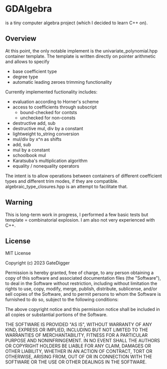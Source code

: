 # GDAlgebra
is a tiny computer algebra project (which I decided to learn C++ on).

## Overview
At this point, the only notable implement is the univariate_polynomial.hpp container template. The template is written directly on pointer arithmetic and allows to specify
  - base coefficient type
  - degree type
  - automatic leading zeroes trimming functionality

Currently implemented fuctionality includes:
  - evaluation according to Horner's scheme
  - access to coefficients through subscript
    - bound-checked for contsts
    - unchecked for non-consts
  - destructive add, sub
  - destructive mul, div by a constant
  - lightweight to_string conversion
  - mul/div by x^n as shifts
  - add, sub
  - mul by a constant
  - schoolbook mul
  - Karatsuba's multiplication algorithm
  - equality / nonequality operators

The intent is to allow operations between containers of different coefficient types and different trim modes, if they are compatible. algebraic_type_closures.hpp is an attempt to facilitate that.

## Warning
This is long-term work in progress, I performed a few basic tests but template = combinatorial explosion. I am also not very experienced with C++.

## License

MIT License

Copyright (c) 2023 GateDigger

Permission is hereby granted, free of charge, to any person obtaining a copy
of this software and associated documentation files (the "Software"), to deal
in the Software without restriction, including without limitation the rights
to use, copy, modify, merge, publish, distribute, sublicense, and/or sell
copies of the Software, and to permit persons to whom the Software is
furnished to do so, subject to the following conditions:

The above copyright notice and this permission notice shall be included in all
copies or substantial portions of the Software.

THE SOFTWARE IS PROVIDED "AS IS", WITHOUT WARRANTY OF ANY KIND, EXPRESS OR
IMPLIED, INCLUDING BUT NOT LIMITED TO THE WARRANTIES OF MERCHANTABILITY,
FITNESS FOR A PARTICULAR PURPOSE AND NONINFRINGEMENT. IN NO EVENT SHALL THE
AUTHORS OR COPYRIGHT HOLDERS BE LIABLE FOR ANY CLAIM, DAMAGES OR OTHER
LIABILITY, WHETHER IN AN ACTION OF CONTRACT, TORT OR OTHERWISE, ARISING FROM,
OUT OF OR IN CONNECTION WITH THE SOFTWARE OR THE USE OR OTHER DEALINGS IN THE
SOFTWARE.
